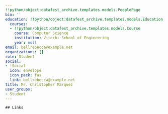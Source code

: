 ```yaml
---
!!python/object:datafest_archive.templates.models.PeoplePage
bio: ''
education: !!python/object:datafest_archive.templates.models.Education
  courses:
  - !!python/object:datafest_archive.templates.models.Course
    course: Computer Science
    institution: Viterbi School of Engineering
    year: null
email: bellrebecca@example.net
organizations: []
role: Student
social:
- !Social
  icon: envelope
  icon_pack: fas
  link: bellrebecca@example.net
title: Mr. Christopher Marquez
user_groups:
- Student
---
```


    ## Links
    